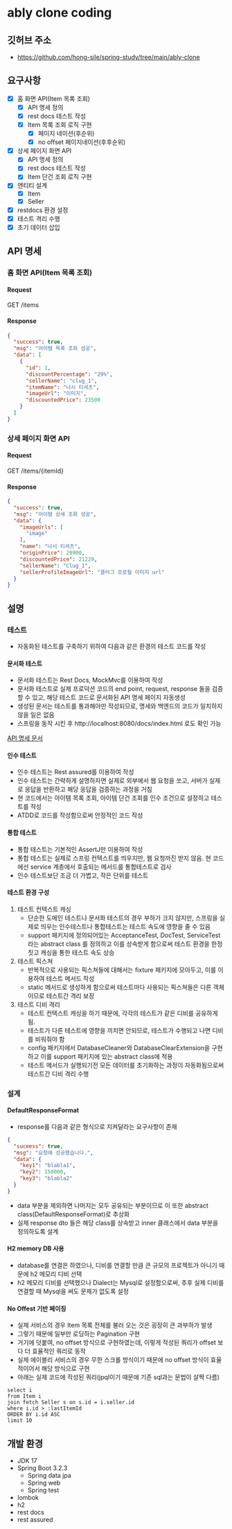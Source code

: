 # ably clone coding

## 깃허브 주소
- https://github.com/hong-sile/spring-study/tree/main/ably-clone
## 요구사항

- [x] 홈 화면 API(Item 목록 조회)
    - [x] API 명세 정의
    - [x] rest docs 테스트 작성
    - [x] Item 목록 조회 로직 구현
        - [x] 페이지 네이션(후순위)
        - [x] no offset 페이지네이션(후후순위)
- [x] 상세 페이지 화면 API
    - [x] API 명세 정의
    - [x] rest docs 테스트 작성
    - [x] Item 단건 조회 로직 구현
- [x] 엔티티 설계
    - [x] Item
    - [x] Seller
- [x] restdocs 환경 설정
- [x] 테스트 격리 수행
- [x] 초기 데이터 삽입

## API 명세

### 홈 화면 API(Item 목록 조회)

#### Request

GET /items

#### Response

```json
{
  "success": true,
  "msg": "아이템 목록 조회 성공",
  "data": [
    {
      "id": 1,
      "discountPercentage": "29%",
      "sellerName": "clug_1",
      "itemName": "나시 티셔츠",
      "imageUrl": "이미지",
      "discountedPrice": 23500
    }
  ]
}
```

### 상세 페이지 화면 API

#### Request

GET /items/{itemId}

#### Response

```json
{
  "success": true,
  "msg": "아이템 상세 조회 성공",
  "data": {
    "imageUrls": [
      "image"
    ],
    "name": "나시 티셔츠",
    "originPrice": 29900,
    "discountedPrice": 21229,
    "sellerName": "Clug_1",
    "sellerProfileImageUrl": "클러그 프로필 이미지 url"
  }
}
```

## 설명

### 테스트

- 자동화된 테스트를 구축하기 위하여 다음과 같은 환경의 테스트 코드를 작성

#### 문서화 테스트

- 문서화 테스트는 Rest Docs, MockMvc를 이용하여 작성
- 문서화 테스트로 실제 프로덕션 코드의 end point, request, response 들을 검증할 수 있고, 해당 테스트 코드로 문서화된 API 명세 페이지 자동생성
- 생성된 문서는 테스트를 통과해야만 작성되므로, 명세와 백엔드의 코드가 일치하지 않을 일은 없음
- 스프링을 동작 시킨 후 http://localhost:8080/docs/index.html 로도 확인 가능

[API 명세 문서](src/main/resources/static/docs/index.html)

#### 인수 테스트

- 인수 테스트는 Rest assured를 이용하여 작성
- 인수 테스트는 간략하게 설명하자면 실제로 외부에서 웹 요청을 쏘고, 서버가 실제로 응답을 반환하고 해당 응답을 검증하는 과정을 거침
- 현 코드에서는 아이템 목록 조회, 아이템 단건 조회를 인수 조건으로 설정하고 테스트를 작성
- ATDD로 코드를 작성함으로써 안정적인 코드 작성

#### 통합 테스트

- 통합 테스트는 기본적인 AssertJ만 이용하여 작성
- 통합 테스트는 실제로 스프링 컨텍스트를 띄우지만, 웹 요청까진 받지 않음. 현 코드에선 service 계층에서 호출되는 메서드를 통합테스트로 검사
- 인수 테스트보단 조금 더 가볍고, 작은 단위를 테스트

#### 테스트 환경 구성

1. 테스트 컨텍스트 캐싱
    - 단순한 도메인 테스트나 문서화 테스트의 경우 부하가 크지 않지만, 스프링을 실제로 띄우는 인수테스트나 통합테스트는 테스트 속도에 영향을 줄 수 있음
    - support 패키지에 정의되어있는 AcceptanceTest, DocTest, ServiceTest라는 abstract class 를 정의하고 이를 상속받게 함으로써
      테스트 환경을 한정 짓고 캐싱을 통한 테스트 속도 상승
2. 테스트 픽스쳐
    - 반복적으로 사용되는 픽스쳐들에 대해서는 fixture 패키지에 모아두고, 이를 이용하여 테스트 메서드 작성
    - static 메서드로 생성하게 함으로써 테스트마다 사용되는 픽스쳐들은 다른 객체이므로 테스트간 격리 보장
3. 테스트 디비 격리
    - 테스트 컨텍스트 캐싱을 하기 때문에, 각각의 테스트가 같은 디비를 공유하게 됨.
    - 테스트가 다른 테스트에 영향을 끼치면 안되므로, 테스트가 수행되고 나면 디비를 비워줘야 함
    - config 패키지에서 DatabaseCleaner와 DatabaseClearExtension을 구현하고 이를 support 패키지에 있는 abstract class에
      적용
    - 테스트 메서드가 실행되기전 모든 데이터를 초기화하는 과정이 자동화됨으로써 테스트간 디비 격리 수행

### 설계

#### DefaultResponseFormat

- response를 다음과 같은 형식으로 지켜달라는 요구사항이 존재

```json
{
  "suceess": true,
  "msg": "요청에 성공했습니다.",
  "data": {
    "key1": "blabla1",
    "key2": 150000,
    "key3": "blabla2"
  }
}
```

- data 부분을 제외하면 나머지는 모두 공유되는 부분이므로 이 또한 abstract class(DefaultResponseFormat)로 추상화
- 실제 response dto 들은 해당 class를 상속받고 inner 클래스에서 data 부분을 정의하도록 설계

#### H2 memory DB 사용

- database를 연결은 하였으나, 디비를 연결할 만큼 큰 규모의 프로젝트가 아니기 때문에 h2 메모리 디비 선택
- h2 메모리 디비를 선택했으나 Dialect는 Mysql로 설정함으로써, 추후 실제 디비를 연결할 때 Mysql을 써도 문제가 없도록 설정

#### No Offest 기반 페이징

- 실제 서비스의 경우 Item 목록 전체를 불러 오는 것은 굉장히 큰 과부하가 발생
- 그렇기 때문에 일부만 로딩하는 Pagination 구현
- 거기에 덧붙여, no offset 방식으로 구현하였는데, 이렇게 작성된 쿼리가 offset 보다 더 효율적인 쿼리로 동작
- 실제 에이블리 서비스의 경우 무한 스크롤 방식이기 때문에 no offset 방식이 효율적이어서 해당 방식으로 구현
- 아래는 실제 코드에 작성된 쿼리(jpql이기 때문에 기존 sql과는 문법이 살짝 다름)

```
select i
from Item i
join fetch Seller s on s.id = i.seller.id
where i.id > :lastItemId
ORDER BY i.id ASC
limit 10
```

## 개발 환경

- JDK 17
- Spring Boot 3.2.3
    - Spring data jpa
    - Spring web
    - Spring test
- lombok
- h2
- rest docs
- rest assured